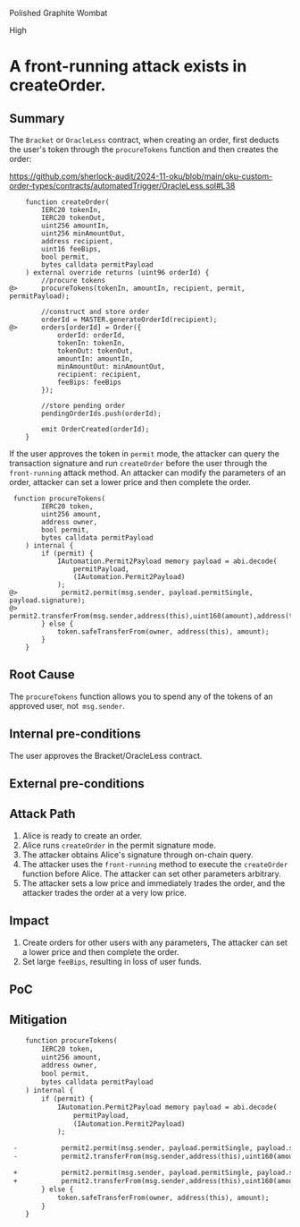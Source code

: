 Polished Graphite Wombat

High

# A front-running attack exists in createOrder.

## Summary
The `Bracket` or `OracleLess` contract, when creating an order, first deducts the user's token through the `procureTokens` function and then creates the order:

https://github.com/sherlock-audit/2024-11-oku/blob/main/oku-custom-order-types/contracts/automatedTrigger/OracleLess.sol#L38

```solidity
    function createOrder(
        IERC20 tokenIn,
        IERC20 tokenOut,
        uint256 amountIn,
        uint256 minAmountOut,
        address recipient,
        uint16 feeBips,
        bool permit,
        bytes calldata permitPayload
    ) external override returns (uint96 orderId) {
        //procure tokens
@>      procureTokens(tokenIn, amountIn, recipient, permit, permitPayload);

        //construct and store order
        orderId = MASTER.generateOrderId(recipient);
@>      orders[orderId] = Order({
            orderId: orderId,
            tokenIn: tokenIn,
            tokenOut: tokenOut,
            amountIn: amountIn,
            minAmountOut: minAmountOut,
            recipient: recipient,
            feeBips: feeBips
        });

        //store pending order
        pendingOrderIds.push(orderId);

        emit OrderCreated(orderId);
    }
```

If the user approves the token in `permit` mode, the attacker can query the transaction signature and run `createOrder` before the user through the` front-running` attack method. An attacker can modify the parameters of an order, attacker can set a lower price and then complete the order.

```solidity
 function procureTokens(
        IERC20 token,
        uint256 amount,
        address owner,
        bool permit,
        bytes calldata permitPayload
    ) internal {
        if (permit) {
            IAutomation.Permit2Payload memory payload = abi.decode(
                permitPayload,
                (IAutomation.Permit2Payload)
            );
@>           permit2.permit(msg.sender, payload.permitSingle, payload.signature);
@>           permit2.transferFrom(msg.sender,address(this),uint160(amount),address(token));
        } else {
            token.safeTransferFrom(owner, address(this), amount);
        }
    }
```


## Root Cause
The `procureTokens` function allows you to spend any of the tokens of an approved user, not` msg.sender`.

## Internal pre-conditions
The user approves the Bracket/OracleLess contract.

## External pre-conditions

## Attack Path

1. Alice is ready to create an order.
2. Alice runs `createOrder` in the permit signature mode.
3. The attacker obtains Alice's signature through on-chain query.
4. The attacker uses the `front-running` method to execute the `createOrder` function before Alice. The attacker can set other parameters arbitrary.
5. The attacker sets a low price and immediately trades the order, and the attacker trades the order at a very low price.

## Impact
1. Create orders for other users with any parameters, The attacker can set a lower price and then complete the order.
2. Set large `feeBips`, resulting in loss of user funds.

## PoC

## Mitigation
```diff
    function procureTokens(
        IERC20 token,
        uint256 amount,
        address owner,
        bool permit,
        bytes calldata permitPayload
    ) internal {
        if (permit) {
            IAutomation.Permit2Payload memory payload = abi.decode(
                permitPayload,
                (IAutomation.Permit2Payload)
            );

 -           permit2.permit(msg.sender, payload.permitSingle, payload.signature);
 -           permit2.transferFrom(msg.sender,address(this),uint160(amount),address(token));

 +           permit2.permit(msg.sender, payload.permitSingle, payload.signature);
 +           permit2.transferFrom(msg.sender,address(this),uint160(amount),address(token));
        } else {
            token.safeTransferFrom(owner, address(this), amount);
        }
    }
```